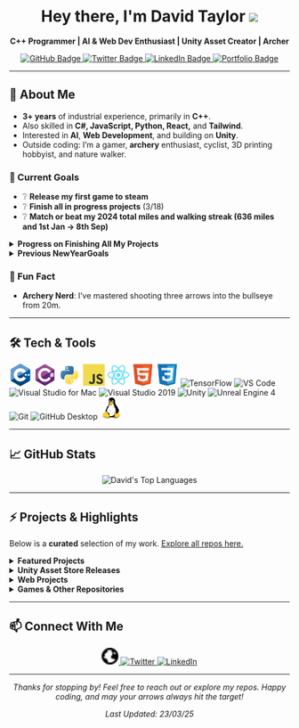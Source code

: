 <!-- 
  (Optional) If you have a banner image, uncomment the following and place your custom banner link
  <p align="center">
    <img src="https://github.com/davidtaylor6130/davidtaylor6130/blob/main/banner.png" alt="David Taylor Banner"/>
  </p>
-->

<h1 align="center">Hey there, I'm David Taylor 
  <img src="https://media.giphy.com/media/hvRJCLFzcasrR4ia7z/giphy.gif" width="28" />
</h1>

<p align="center">
  <b>C++ Programmer | AI & Web Dev Enthusiast | Unity Asset Creator | Archer</b>
</p>

<p align="center">
  <a href="https://github.com/davidtaylor6130?tab=followers">
    <img src="https://img.shields.io/github/followers/davidtaylor6130?label=Followers&style=social" alt="GitHub Badge">
  </a>
  <a href="https://twitter.com/DavidTaylor6130">
    <img src="https://img.shields.io/twitter/follow/DavidTaylor6130?style=social" alt="Twitter Badge">
  </a>
  <a href="https://www.linkedin.com/in/davidtaylor6130/">
    <img src="https://img.shields.io/badge/-LinkedIn-blue?style=flat&logo=Linkedin" alt="LinkedIn Badge">
  </a>
  <a href="https://davidtaylor6130.github.io/">
    <img src="https://img.shields.io/badge/-Portfolio-black?style=flat&logo=github" alt="Portfolio Badge">
  </a>
</p>

---

## 🚀 About Me

- **3+ years** of industrial experience, primarily in **C++**.
- Also skilled in **C#, JavaScript, Python, React,** and **Tailwind**.
- Interested in **AI**, **Web Development**, and building on **Unity**.
- Outside coding: I’m a gamer, **archery** enthusiast, cyclist, 3D printing hobbyist, and nature walker.

### 🎯 Current Goals

- ❔ **Release my first game to steam**
- ❔ **Finish all in progress projects** (3/18)
- ❔ **Match or beat my 2024 total miles and walking streak (636 miles and 1st Jan -> 8th Sep)** 

<details>
  <summary><strong>Progress on Finishing All My Projects</strong></summary>
  
  - ✅ OnlineFfmpegRunner.pages.dev  (A website to run ffmpeg commands on without needing to install it)
  - ✅ TheVideoConverterHub.pages.dev (v2 of TheVideoConverterHub.com, a one stop shop for free and private video convertions)  
  - ✅ TheAudioConverterHub.pages.dev  (One stop shop for free and private audio convertions)
  - ThePhotoConverterHub.pages.dev  (One stop shop for free and private photo convertions)
  - ✅ www.davidtaylor6130.co.uk  (brand new personal website)
  - Pro Reset Game (A reset system that works with all other unity script by acsessing and altering unity serlzation)
  - Doodle Defense (a 2d card based game of building a town and defending from waves of monitors)
  - Free Level Load (Simple non code level loading script)
  - Free Simple Shooting (Simple shooting script for raycase, tranform, physics based)
  - Free Cinemachine Camera controller (A simplified controller to the cinimachine camera transitions, and a lightweight version not requiring cinemachine install)
  - Free Simple Collision Detection (Simple script to handle all collisions)
  - Free Tweening (A set of tweening scripts for quick and easy animations)
  - TMC Core V3 (A custom editor system for unity components which increase the looks and usability of codes)
  - Pro Navmesh Controllable Entity (An upgrade and performant nav mesh type component)
  - Pro Build System. (Building system for games made in unity)
  - Card System (A card deck system for unity)
  - Free Editior Extention (Multiple add on's to the unity editor)
  - interplanitory Delivery (A game where you shoot rockets into space delivering packages balancing speed and fuel usage)
</details>

<details>
  <summary><strong>Previous NewYearGoals</strong></summary>
  - 2024 Goals
  - ✅ **Buy my first home**  
  - ✅ **Promoted from Junior Software Developer to Software Developer**  
  - ❌ **Release more code assets and speak about them**
</details>

### 🏹 Fun Fact

- **Archery Nerd**: I’ve mastered shooting three arrows into the bullseye from 20m.

---

## 🛠 Tech & Tools

<p align="left">
  <!-- C++ -->
  <img src="https://raw.githubusercontent.com/devicons/devicon/master/icons/cplusplus/cplusplus-original.svg" alt="C++" width="40" title="C++"/>
  <!-- C# -->
  <img src="https://raw.githubusercontent.com/devicons/devicon/master/icons/csharp/csharp-original.svg" alt="C#" width="40" title="C#"/>
  <!-- Python -->
  <img src="https://raw.githubusercontent.com/devicons/devicon/master/icons/python/python-original.svg" alt="Python" width="40" title="Python"/>
  <!-- JavaScript -->
  <img src="https://raw.githubusercontent.com/devicons/devicon/master/icons/javascript/javascript-original.svg" alt="JavaScript" width="40" title="JavaScript"/>
  <!-- React -->
  <img src="https://raw.githubusercontent.com/devicons/devicon/master/icons/react/react-original.svg" alt="React" width="40" title="React"/>
  <!-- HTML5 -->
  <img src="https://raw.githubusercontent.com/devicons/devicon/master/icons/html5/html5-original.svg" alt="HTML5" width="40" title="HTML5"/>
  <!-- CSS3 -->
  <img src="https://raw.githubusercontent.com/devicons/devicon/master/icons/css3/css3-original.svg" alt="CSS3" width="40" title="CSS3"/>
  <!-- TensorFlow -->
  <img src="https://www.vectorlogo.zone/logos/tensorflow/tensorflow-icon.svg" alt="TensorFlow" width="40" title="TensorFlow"/>
  <!-- VSCode -->
  <img src="https://code.visualstudio.com/assets/images/code-stable.png" alt="VS Code" width="40" title="Visual Studio Code"/>
  <!-- Visual Studio Mac -->
  <img src="https://visualstudio.microsoft.com/wp-content/uploads/2019/05/VSMac2019_32px.svg" alt="Visual Studio for Mac" width="40" title="Visual Studio for Mac"/>
  <!-- Visual Studio 2019 -->
  <img src="https://visualstudio.microsoft.com/wp-content/uploads/2019/06/BrandVisualStudioWin2019-3.svg" alt="Visual Studio 2019" width="40" title="Visual Studio 2019"/>
  <!-- Unity -->
  <img src="https://www.vectorlogo.zone/logos/unity3d/unity3d-icon.svg" alt="Unity" width="40" title="Unity"/>
  <!-- Unreal Engine 4 -->
  <img src="https://raw.githubusercontent.com/kenangundogan/fontisto/036b7eca71aab1bef8e6a0518f7329f13ed62f6b/icons/svg/brand/unreal-engine.svg" alt="Unreal Engine 4" width="40" title="Unreal Engine 4"/>
  <!-- Git -->
  <img src="https://www.vectorlogo.zone/logos/git-scm/git-scm-icon.svg" alt="Git" width="40" title="Git"/>
  <!-- GitHub Desktop -->
  <img src="https://github.githubassets.com/images/modules/logos_page/GitHub-Mark.png" alt="GitHub Desktop" width="40" title="GitHub Desktop"/>
  <!-- Linux -->
  <img src="https://raw.githubusercontent.com/devicons/devicon/master/icons/linux/linux-original.svg" alt="Linux" width="40" title="Linux"/>
</p>

---

## 📈 GitHub Stats

<p align="center">
  <picture>
    <!-- Light Mode -->
    <source 
      srcset="https://github-readme-stats.vercel.app/api/top-langs/?username=davidtaylor6130&layout=compact&theme=default&hide_border=true"
      media="(prefers-color-scheme: light)"
    />
    <!-- Dark Mode -->
    <img 
      src="https://github-readme-stats.vercel.app/api/top-langs/?username=davidtaylor6130&layout=compact&theme=dracula&hide_border=true"
      alt="David's Top Languages"
      width="335"
    />
  </picture>
</p>

---

## ⚡ Projects & Highlights

Below is a **curated** selection of my work. [Explore all repos here.](https://github.com/davidtaylor6130?tab=repositories)

<details>
  <summary><strong>Featured Projects</strong></summary>

  - **FYP Self Driving Car**  
    - **Tech:** C++, UE4, TensorFlow, Python  
    - **Description:** Self-driving car on off-road terrains.  
    - **Link:** [GitHub](https://github.com/davidtaylor6130/Final-Year-Project)

  - **Going Quackers Engine**  
    - **Tech:** C++, DirectX 11  
    - **Description:** A custom 3D engine enabling swappable graphics APIs.  
    - **Link:** [GitHub](https://github.com/JennyBeanTheSkelepun/GGD-GoingQuackersFramework)

  - **What Is Lurking In The Dark V2**  
    - **Tech:** C#, Unity  
    - **Description:** My long-term passion project (horror game).  
    - **Link:** [GitHub](https://github.com/davidtaylor6130/PrivateRepSplashPage)
</details>

<details>
  <summary><strong>Unity Asset Store Releases</strong></summary>

  - **Taylor Made Code Core**  
    - **Description:** Backend for TMC scripts w/ custom UI system.  
    - **Link:** [Unity Asset Store](https://assetstore.unity.com/packages/tools/utilities/taylor-made-code-core-210510)

  - **Free Sound Manager**  
    - **Description:** Audio Source enhancements (random playback, fade, etc.).  
    - **Link:** [Unity Asset Store](https://assetstore.unity.com/packages/tools/audio/free-sound-manager-216294)

  - **No Code Patrolling AI**  
    - **Description:** Quick AI pathing setup for cars, animals, NPCs.  
    - **Link:** [Unity Asset Store](https://assetstore.unity.com/packages/tools/behavior-ai/normal-ai-patrol-208801)

  - **8-in-1 Cursor Movement**  
    - **Description:** Multiple cursor-based movement styles for 2D/3D.  
    - **Link:** [Unity Asset Store](https://assetstore.unity.com/packages/tools/utilities/normal-cursor-movement-269157)
</details>

<details>
  <summary><strong>Web Projects</strong></summary>

  - **TheVideoConverterHub.com**  
    - **Description:** Online video conversion w/ FFmpeg. Currently building a React-based redesign.  
    - **Link:** [Website](https://www.thevideoconverterhub.com/)

  - **demo.taylormadecode.com**  
    - **Description:** Demos for TMC products, featuring custom Unity WebGL + React integration.  
    - **Link:** [Website](https://demo.taylormadecode.com/)

  - **docs.taylormadecode.com**  
    - **Description:** Docs for all TMC products, powered by custom Doxygen pipeline.  
    - **Link:** [Website](https://docs.taylormadecode.com/)

  - **gardening4you.co.uk**  
    - **Description:** Seasonal gardening site updates automatically.  
    - **Link:** [Website](https://www.gardening4you.co.uk/)
</details>

<details>
  <summary><strong>Games & Other Repositories</strong></summary>

  - **Escape The Code** (C#, Unity) – [GitHub](https://github.com/davidtaylor6130/Search-For-A-Star)  
  - **WhatsChat** (C#, Networking) – [GitHub](https://github.com/davidtaylor6130/multi-threaded-networking/tree/master/Server)  
  - **Low Level Optimisations** (C++, Linux) – [GitHub](https://github.com/davidtaylor6130/Low-Level-Programming)  
  - **Lurking In The Dark** (C#, Unity) – [GitHub](https://github.com/davidtaylor6130/Lurking-In-The-Dark)  
  - **Implode Engine** (C++, DirectX 11) – [GitHub](https://github.com/davidtaylor6130/further-graphical-systems)  
  - **Coconut Sniper** (C#, Unity, Mobile) – [Google Play](https://play.google.com/store/apps/details?id=com.TaylorMadeCode.CoconutSniper)
</details>

---

## 📫 Connect With Me

<p align="center">
  <a href="https://davidtaylor6130.github.io/" target="_blank">
    <img src="https://raw.githubusercontent.com/iconic/open-iconic/master/svg/globe.svg" alt="Website" width="30" />
  </a>
  <a href="https://twitter.com/DavidTaylor6130" target="_blank">
    <img src="https://cdn.jsdelivr.net/npm/simple-icons@v3/icons/twitter.svg" alt="Twitter" width="30" />
  </a>
  <a href="https://www.linkedin.com/in/davidtaylor6130/" target="_blank">
    <img src="https://cdn.jsdelivr.net/npm/simple-icons@v3/icons/linkedin.svg" alt="LinkedIn" width="30" />
  </a>
</p>

---

<p align="center">
  <i>Thanks for stopping by! Feel free to reach out or explore my repos. Happy coding, and may your arrows always hit the target!</i>
</p>

<p align="center">
  <em>Last Updated: 23/03/25</em>
</p>
